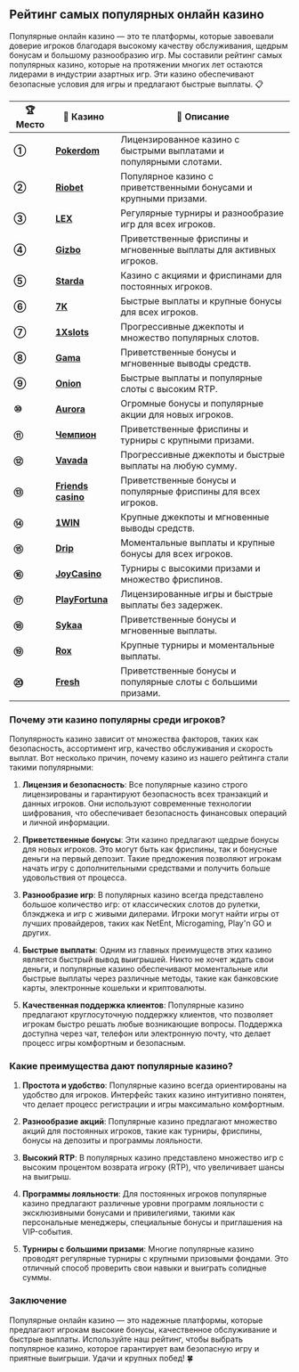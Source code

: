 ## Рейтинг самых популярных онлайн казино

Популярные онлайн казино — это те платформы, которые завоевали доверие игроков благодаря высокому качеству обслуживания, щедрым бонусам и большому разнообразию игр. Мы составили рейтинг самых популярных казино, которые на протяжении многих лет остаются лидерами в индустрии азартных игр. Эти казино обеспечивают безопасные условия для игры и предлагают быстрые выплаты. 📋

| **🏆 Место** | **🎰 Казино** | **💬 Описание** |
|-------------|-------------|----------------|
| **①** | [**Pokerdom**](https://brandplay.link/4k77v2yx) | Лицензированное казино с быстрыми выплатами и популярными слотами. |
| **②** | [**Riobet**](https://brandplay.link/7xBLTPyj) | Популярное казино с приветственными бонусами и крупными призами. |
| **③** | [**LEX**](https://brandplay.link/zW4hdDFV) | Регулярные турниры и разнообразие игр для всех игроков. |
| **④** | [**Gizbo**](https://brandplay.link/bprXw4YV) | Приветственные фриспины и мгновенные выплаты для активных игроков. |
| **⑤** | [**Starda**](https://brandplay.link/fB7xwRFL) | Казино с акциями и фриспинами для постоянных игроков. |
| **⑥** | [**7K**](https://brandplay.link/BvQyFShp) | Быстрые выплаты и крупные бонусы для всех игроков. |
| **⑦** | [**1Xslots**](https://brandplay.link/hSB1khtr) | Прогрессивные джекпоты и множество популярных слотов. |
| **⑧** | [**Gama**](https://brandplay.link/j6NMKsDz) | Приветственные бонусы и мгновенные выводы средств. |
| **⑨** | [**Onion**](https://brandplay.link/zBGRVpQ9) | Быстрые выплаты и популярные слоты с высоким RTP. |
| **⑩** | [**Aurora**](https://10trafic-stat2.com/click/668546556bcc6313411604bd/6766/13032/subaccount) | Огромные бонусы и популярные акции для новых игроков. |
| **⑪** | [**Чемпион**](https://temon-gter.cfd/go/lRq?p80412p304504pcc44t17455) | Приветственные фриспины и турниры с крупными призами. |
| **⑫** | [**Vavada**](https://vavadapartner.pro/?promo=ea5c9275-6854-4505-94fc-95ab18221945-linkb2) | Прогрессивные джекпоты и быстрые выплаты на любую сумму. |
| **⑬** | [**Friends casino**](https://gofriends.vc/linkb2) | Приветственные бонусы и популярные фриспины для всех игроков. |
| **⑭** | [**1WIN**](https://brandplay.link/smXVpBbG) | Крупные джекпоты и мгновенные выводы средств. |
| **⑮** | [**Drip**](https://drp-ircp01.com/c07e6a3db) | Моментальные выплаты и крупные бонусы для всех игроков. |
| **⑯** | [**JoyCasino**](https://rpc30.call2me.pro/?/ru/registration?apkpop=0&partner=p24970p3291217pc98f) | Турниры с высокими призами и множество фриспинов. |
| **⑰** | [**PlayFortuna**](https://fortunapromo.net/alt/playfortuna/registration?0dc4a9362a71feb7e3f165fb8e766f70) | Лицензированные игры и быстрые выплаты без задержек. |
| **⑱** | [**Sykaa**](https://s-two-way.com/?source=linkb2&pid=30697) | Приветственные бонусы и мгновенные выплаты. |
| **⑲** | [**Rox**](https://rox-pvwfpjgcxe.com/cb1ee18a5) | Крупные турниры и моментальные выплаты. |
| **⑳** | [**Fresh**](https://fresh-eumwkxwao.com/c3f7b485d) | Приветственные бонусы и популярные слоты с большими призами. |

### Почему эти казино популярны среди игроков?

Популярность казино зависит от множества факторов, таких как безопасность, ассортимент игр, качество обслуживания и скорость выплат. Вот несколько причин, почему казино из нашего рейтинга стали такими популярными:

1. **Лицензия и безопасность**: Все популярные казино строго лицензированы и гарантируют безопасность всех транзакций и данных игроков. Они используют современные технологии шифрования, что обеспечивает безопасность финансовых операций и личной информации.

2. **Приветственные бонусы**: Эти казино предлагают щедрые бонусы для новых игроков. Это могут быть как фриспины, так и бонусные деньги на первый депозит. Такие предложения позволяют игрокам начать игру с дополнительными средствами и получить больше удовольствия от процесса.

3. **Разнообразие игр**: В популярных казино всегда представлено большое количество игр: от классических слотов до рулетки, блэкджека и игр с живыми дилерами. Игроки могут найти игры от лучших провайдеров, таких как NetEnt, Microgaming, Play'n GO и других.

4. **Быстрые выплаты**: Одним из главных преимуществ этих казино является быстрый вывод выигрышей. Никто не хочет ждать свои деньги, и популярные казино обеспечивают моментальные или быстрые выплаты через различные методы, такие как банковские карты, электронные кошельки и криптовалюты.

5. **Качественная поддержка клиентов**: Популярные казино предлагают круглосуточную поддержку клиентов, что позволяет игрокам быстро решать любые возникающие вопросы. Поддержка доступна через чат, телефон или электронную почту, что делает процесс игры комфортным и безопасным.

### Какие преимущества дают популярные казино?

1. **Простота и удобство**: Популярные казино всегда ориентированы на удобство для игроков. Интерфейс таких казино интуитивно понятен, что делает процесс регистрации и игры максимально комфортным.
   
2. **Разнообразие акций**: Популярные казино предлагают множество акций для постоянных игроков, такие как турниры, фриспины, бонусы на депозиты и программы лояльности.

3. **Высокий RTP**: В популярных казино представлено множество игр с высоким процентом возврата игроку (RTP), что увеличивает шансы на выигрыш.

4. **Программы лояльности**: Для постоянных игроков популярные казино предлагают различные уровни программ лояльности с эксклюзивными бонусами и привилегиями, такими как персональные менеджеры, специальные бонусы и приглашения на VIP-события.

5. **Турниры с большими призами**: Многие популярные казино проводят регулярные турниры с крупными призовыми фондами. Это отличный способ проверить свои навыки и выиграть солидные суммы.

### Заключение
Популярные онлайн казино — это надежные платформы, которые предлагают игрокам высокие бонусы, качественное обслуживание и быстрые выплаты. Используйте наш рейтинг, чтобы выбрать популярное казино, которое гарантирует вам безопасную игру и приятные выигрыши. Удачи и крупных побед! 🍀
